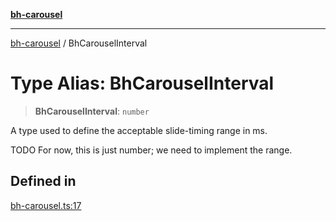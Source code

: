 [**bh-carousel**](../README.md)

---

[bh-carousel](../README.md) / BhCarouselInterval

# Type Alias: BhCarouselInterval

> **BhCarouselInterval**: `number`

A type used to define the acceptable slide-timing range in ms.

TODO For now, this is just number; we need to implement the range.

## Defined in

[bh-carousel.ts:17](https://github.com/ctorgalson/bh-carousel/blob/f97121088c1910d9b0aa19966dee0d3b3138a34d/src/bh-carousel.ts#L17)

